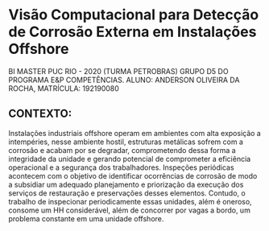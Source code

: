 # Visão Computacional para Detecção de Corrosão Externa em Instalações Offshore

BI MASTER PUC RIO - 2020 (TURMA PETROBRAS) GRUPO D5 DO PROGRAMA E&P COMPETÊNCIAS. 
ALUNO: ANDERSON OLIVEIRA DA ROCHA, MATRÍCULA: 192190080

## CONTEXTO: 

Instalações industriais offshore operam em ambientes com alta exposição a intempéries, nesse ambiente hostil, estruturas metálicas sofrem com a corrosão e acabam por se degradar, comprometendo dessa forma a integridade da unidade e gerando potencial de comprometer a eficiência operacional e a segurança dos trabalhadores. Inspeções periódicas acontecem com o objetivo de identificar ocorrências de corrosão de modo a subsidiar um adequado planejamento e priorização da execução dos serviços de restauração e preservações desses elementos. Contudo, o trabalho de inspecionar periodicamente essas unidades, além é oneroso, consome um HH considerável, além de concorrer por vagas a bordo, um problema constante em uma unidade offshore.


